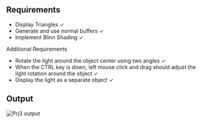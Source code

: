 ## Requirements

- Display Triangles ✓
- Generate and use normal buffers ✓
- Implement Blinn Shading ✓

Additional Requirements 

- Rotate the light around the object center using two angles ✓
- When the CTRL key is down, left mouse click and drag should adjust the light rotation around the object ✓
- Display the light as a separate object ✓

## Output

![Prj3 output](https://github.com/AmarnathMurugan/InteractiveGraphicsProjects/blob/main/Pictures/prj3.gif)
